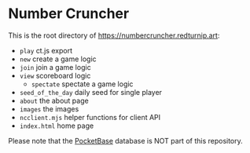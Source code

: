 # Number Cruncher
This is the root directory of https://numbercruncher.redturnip.art:
- `play` ct.js export
- `new` create a game logic
- `join` join a game logic
- `view` scoreboard logic
  - `spectate` spectate a game logic
- `seed_of_the_day` daily seed for single player
- `about` the about page
- `images` the images
- `ncclient.mjs` helper functions for client API
- `index.html` home page

Please note that the [PocketBase](https://pocketbase.io) database is NOT part of this repository.
